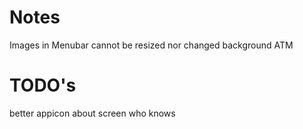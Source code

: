#  Notes
Images in Menubar cannot be resized nor changed background ATM 

# TODO's
better appicon
about screen
who knows
